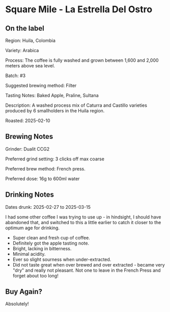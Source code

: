 <!-- © Copyright 2025 William Lay. All rights reserved. -->
# Square Mile - La Estrella Del Ostro

## On the label

Region: Huila, Colombia

Variety: Arabica

Process: The coffee is fully washed and grown between 1,600 and 2,000 meters above sea level.

Batch: #3

Suggested brewing method: Filter

Tasting Notes: Baked Apple, Praline, Sultana

Description: A washed process mix of Caturra and Castillo varieties produced by 6 smallholders in the Huila region.

Roasted: 2025-02-10

## Brewing Notes

Grinder: Dualit CCG2

Preferred grind setting: 3 clicks off max coarse

Preferred brew method: French press.

Preferred dose: 16g to 600ml water

## Drinking Notes

Dates drunk: 2025-02-27 to 2025-03-15

I had some other coffee I was trying to use up - in hindsight, I should have abandoned that, and switched to this a little earlier to catch it closer to the optimum age for drinking.

- Super clean and fresh cup of coffee.
- Definitely got the apple tasting note.
- Bright, lacking in bitterness.
- Minimal acidity.
- Ever so slight sourness when under-extracted.
- Did not taste great when over brewed and over extracted - became very "dry" and really not pleasant. Not one to leave in the French Press and forget about too long!

## Buy Again?

Absolutely!
